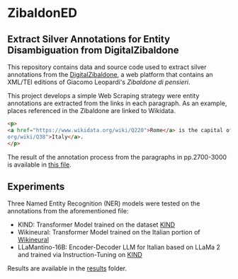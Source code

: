 # ZibaldonED

## Extract Silver Annotations for Entity Disambiguation from DigitalZibaldone

This repository contains data and source code used to extract silver annotations from the [DigitalZibaldone](https://digitalzibaldone.net/), a web platform that contains an XML/TEI editions of Giacomo Leopardi's *Zibaldone 
di pensieri*.

This project develops a simple Web Scraping strategy were entity annotations are extracted from the links in each 
paragraph. As an example, places referenced in the Zibaldone are linked to Wikidata. 

```html
<p> 
<a href="https://www.wikidata.org/wiki/Q220">Rome</a> is the capital of <a href="https://www.wikidata.
org/wiki/Q38">Italy</a>.
</p>
```
The result of the annotation process from the paragraphs in pp.2700-3000 is available in  [this file](data/annotations_23.csv). 

## Experiments

Three Named Entity Recognition (NER) models were tested on the annotations from the aforementioned file:
* KIND: Transformer Model trained on the dataset [KIND](https://github.com/dhfbk/KIND)
* Wikineural: Transformer Model trained on the Italian portion of [Wikineural](https://github.com/Babelscape/wikineural)
* LLaMantino-16B: Encoder-Decoder LLM for Italian based on LLaMa 2 and trained via Instruction-Tuning on [KIND](https://github.com/dhfbk/KIND)

Results are available in the [results](./results) folder.




